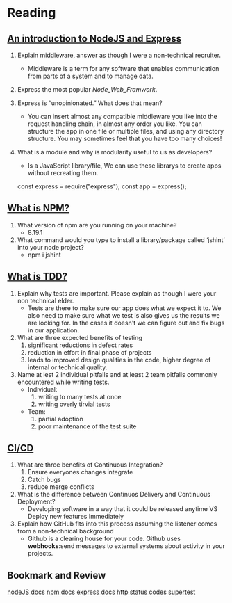 # Reading

## [An introduction to NodeJS and Express](https://developer.mozilla.org/en-US/docs/Learn/Server-side/Express_Nodejs/Introduction)

1. Explain middleware, answer as though I were a non-technical recruiter.
    - Middleware is a term for any software that enables communication from parts of a system and to manage data.
2. Express the most popular _Node_Web_Framwork_.
3. Express is “unopinionated.” What does that mean?
    - You can insert almost any compatible middleware you like into the request handling chain, in almost any order you like. You can structure the app in one file or multiple files, and using any directory structure. You may sometimes feel that you have too many choices!
4. What is a module and why is modularity useful to us as developers?
    - Is a JavaScript library/file, We can use these librarys to create apps without recreating them.

    const express = require("express");
    const app = express();

## [What is NPM?](https://docs.npmjs.com/getting-started/what-is-npm)

1. What version of npm are you running on your machine?
    - 8.19.1
2. What command would you type to install a library/package called ‘jshint’ into your node project?
    - npm i jshint

## [What is TDD?](https://www.agilealliance.org/glossary/tdd/)

1. Explain why tests are important. Please explain as though I were your non technical elder.
    - Tests are there to make sure our app does what we expect it to. We also need to make sure what we test is also gives us the results we are looking for. In the cases it doesn't we can figure out and fix bugs in our application.
2. What are three expected benefits of testing
    1. significant reductions in defect rates
    2. reduction in effort in final phase of projects
    3. leads to improved design qualities in the code, higher degree of internal or technical quality.
3. Name at lest 2 individual pitfalls and at least 2 team pitfalls commonly encountered while writing tests.
    - Individual:
        1. writing to many tests at once
        2. writing overly tirvial tests
    - Team:
        1. partial adoption
        2. poor maintenance of the test suite

## [CI/CD](https://www.youtube.com/watch?v=xSv_m3KhUO8)

1. What are three benefits of Continuous Integration?
    1. Ensure everyones changes integrate
    2. Catch bugs
    3. reduce merge conflicts
2. What is the difference between Continuos Delivery and Continuous Deployment?
    - Developing software in a way that it could be released anytime VS Deploy new features Immediately
3. Explain how GitHub fits into this process assuming the listener comes from a non-technical background
    - Github is a clearing house for your code. Github uses **webhooks**:send messages to external systems about activity in your projects.

## Bookmark and Review

[nodeJS docs](https://nodejs.org/en/docs/)
[npm docs](https://docs.npmjs.com/)
[express docs](https://expressjs.com/en/4x/api.html)
[http status codes](https://www.restapitutorial.com/httpstatuscodes.html)
[supertest](https://github.com/visionmedia/supertest)
